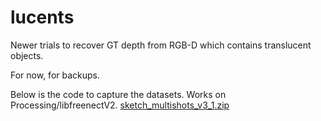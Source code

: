 # lucents
Newer trials to recover GT depth from RGB-D which contains translucent objects.

For now, for backups.

Below is the code to capture the datasets. Works on Processing/libfreenectV2.
[sketch_multishots_v3_1.zip](https://github.com/wtre/lucents/files/3749158/sketch_multishots_v3_1.zip)
